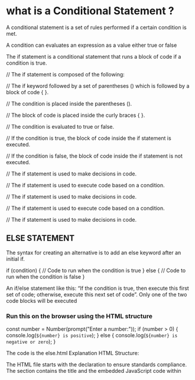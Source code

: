# what is a Conditional Statement ?

A conditional statement is a set of rules performed if a certain condition is met.

A condition can evaluates an expression as a value either true or false

The if statement is a conditional statement that runs a block of code if a condition is true.

// The if statement is composed of the following:

// The if keyword followed by a set of parentheses () which is followed by a block of code { }.

// The condition is placed inside the parentheses ().

// The block of code is placed inside the curly braces { }.

// The condition is evaluated to true or false.

// If the condition is true, the block of code inside the if statement is executed.

// If the condition is false, the block of code inside the if statement is not executed.

// The if statement is used to make decisions in code.

// The if statement is used to execute code based on a condition.

// The if statement is used to make decisions in code.

// The if statement is used to execute code based on a condition.

// The if statement is used to make decisions in code.




##  ELSE STATEMENT

The syntax for creating an alternative is to add an else keyword after an initial if.


if (condition) {
  // Code to run when the condition is true
}
else {
  // Code to run when the condition is false
}

An if/else statement like this: “If the condition is true, then execute this first set of code; otherwise, execute this next set of code”. Only one of the two code blocks will be executed

### Run this on the browser using the HTML structure

const number = Number(prompt("Enter a number:"));
if (number > 0) {
  console.log(`${number} is positive`);
}
else {
  console.log(`${number} is negative or zero`);
}

The code is the else.html
Explanation
HTML Structure:

The HTML file starts with the <!DOCTYPE html> declaration to ensure standards compliance.
The <head> section contains the title and the embedded JavaScript code within <script> tags.
The <body> is empty but it will execute the JavaScript code when the document content is loaded.
JavaScript Code:

document.addEventListener("DOMContentLoaded", function() {...}); ensures that the JavaScript code runs after the HTML document has been completely loaded.
prompt("Enter a number:") is used to get user input.
Number(prompt(...)) converts the input from a string to a number.
An if statement checks whether the number is positive, and console.log and alert display the appropriate message.
Steps to Run the Code
Copy the entire code above and save it in a file named index.html.
Open the index.html file in a web browser.
A prompt will appear asking you to enter a number.
After entering a number, you will see the result in an alert box and also logged in the console.
Testing the Code
Open your browser's developer tools (usually by pressing F12 or right-clicking on the page and selecting "Inspect").
Go to the "Console" tab to see the console messages.
Enter different numbers in the prompt to see the output.
This code will correctly prompt you for a number and then display whether the number is positive or negative/zero both in an alert and in the browser's console.




### Nesting conditions

Let’s go to the next level and display a specific message if the entered number is zero. See this example, which has a positive test case, negative test case, and a last resort of the number being zero.

const number = Number(prompt("Enter a number:"));
if (number > 0) {
  console.log(`${number} is positive`);
} else {
  // number <= 0
  if (number < 0) {
    console.log(`${number} is negative`);
  } else {
    // number === 0
    console.log(`${number} is zero`);
  }
}


### IF ELSE

const weather = prompt("What's the weather like?");

if (weather === "sunny") {
  console.log("T-shirt time!");
} else if (weather === "windy") {
  console.log("Windbreaker life.");
} else if (weather === "rainy") {
  console.log("Bring that umbrella!");
} else if (weather === "snowy") {
  console.log("Just stay inside!");
} else {
  console.log("Not a valid weather type");
}


### SWITCH STATEMENT

switch (expression) {
  case value1:
    // Code to run when the expression matches value1
    break;
  case value2:
    // Code to run when the expression matches value2
    break;
  // ...
  default:
  // Code to run when neither case matches
}


const weather = prompt("What's the weather like?");

switch (weather) {
  case "sunny":
    console.log("T-shirt time!");
    break;
  case "windy":
    console.log("Windbreaker life.");
    break;
  case "rainy":
    console.log("Bring that umbrella!");
    break;
  case "snowy":
    console.log("Winter is coming! Just stay inside!");
    break;
  default:
    console.log("Not a valid weather type");
}


You can set as many cases as you want! The word default, which is put at the end of switch, is optional. It can let you handle errors or unexpected values.

Adding a break; in each block is important so you get out of the switch statement!